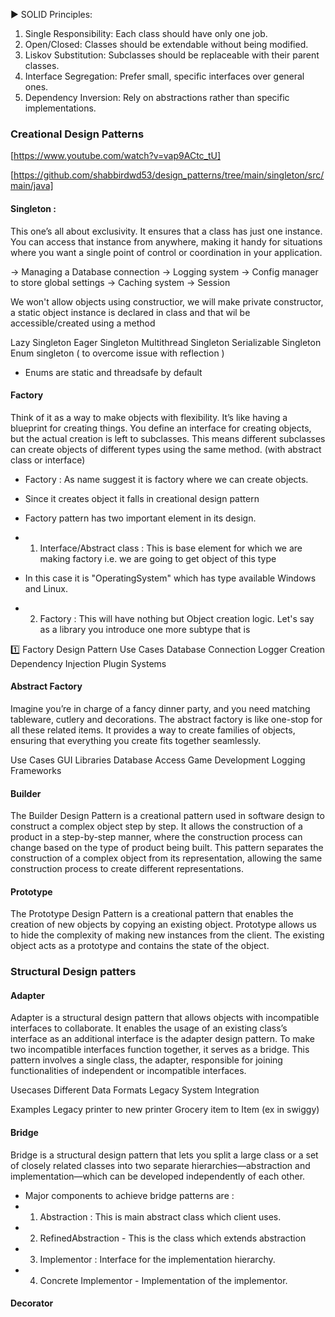 


► SOLID Principles:

1. Single Responsibility: Each class should have only one job.
2. Open/Closed: Classes should be extendable without being modified.
3. Liskov Substitution: Subclasses should be replaceable with their parent classes.
4. Interface Segregation: Prefer small, specific interfaces over general ones.
5. Dependency Inversion: Rely on abstractions rather than specific implementations.


### Creational Design Patterns

[https://www.youtube.com/watch?v=vap9ACtc_tU]

 [https://github.com/shabbirdwd53/design_patterns/tree/main/singleton/src/main/java]

#### Singleton  : 
This one’s all about exclusivity. It ensures that a class has just one instance. You can access that instance from anywhere, making it handy for situations where you want a single point of control or coordination in your application.

-> Managing a Database connection
-> Logging system
-> Config manager to store global settings
-> Caching system
-> Session 


We won't allow objects using constructior, we will make private constructor, a static object instance is declared in class and that wil be accessible/created using a method

Lazy Singleton
Eager Singleton
Multithread Singleton
Serializable Singleton
Enum singleton ( to overcome issue with reflection )
 - Enums are static and threadsafe by default


 #### Factory 
  Think of it as a way to make objects with flexibility. It’s like having a blueprint for creating things. You define an interface for creating objects, but the actual creation is left to subclasses. This means different subclasses can create objects of different types using the same method.
  (with abstract class or interface)

 * Factory : As name suggest it is factory where we can create objects.
 * Since it creates object it falls in creational design pattern
 * Factory pattern has  two important element in its design.
 

 * 1. Interface/Abstract class : This is base element for which we are making factory i.e. we are going to get object of this type
 * In this case it is "OperatingSystem" which has type available Windows and Linux.
 
 * 2. Factory : This will have nothing but Object creation logic. Let's say as a library you introduce one more subtype that is

1️⃣ Factory Design Pattern Use Cases
Database Connection
Logger Creation
Dependency Injection
Plugin Systems

 ####  Abstract Factory 
Imagine you’re in charge of a fancy dinner party, and you need matching tableware, cutlery and decorations. The abstract factory is like one-stop for all these related items. It provides a way to create families of objects, ensuring that everything you create fits together seamlessly.

Use Cases
GUI Libraries
Database Access
Game Development
Logging Frameworks


#### Builder
The Builder Design Pattern is a creational pattern used in software design to construct a complex object step by step. It allows the construction of a product in a step-by-step manner, where the construction process can change based on the type of product being built. This pattern separates the construction of a complex object from its representation, allowing the same construction process to create different representations.

#### Prototype
The Prototype Design Pattern is a creational pattern that enables the creation of new objects by copying an existing object. Prototype allows us to hide the complexity of making new instances from the client. The existing object acts as a prototype and contains the state of the object.

### Structural Design patters

#### Adapter
Adapter is a structural design pattern that allows objects with incompatible interfaces to collaborate. It enables the usage of an existing class’s interface as an additional interface is the adapter design pattern. To make two incompatible interfaces function together, it serves as a bridge. This pattern involves a single class, the adapter, responsible for joining functionalities of independent or incompatible interfaces.

Usecases
Different Data Formats
Legacy System Integration

Examples
Legacy printer to new printer
Grocery item to Item (ex in swiggy)


#### Bridge
Bridge is a structural design pattern that lets you split a large class or a set of closely related classes into two separate hierarchies—abstraction and implementation—which can be developed independently of each other.

 * Major components to achieve bridge patterns are :
 * 1. Abstraction : This is main abstract class which client uses.
 * 2. RefinedAbstraction - This is the class which extends abstraction
 * 3. Implementor : Interface for the implementation hierarchy.
 * 4. Concrete Implementor - Implementation of the implementor.


 #### Decorator